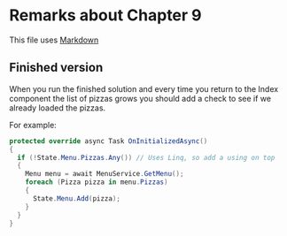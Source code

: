 # Remarks about Chapter 9

This file uses [Markdown](https://www.wikipedia.org/wiki/Markdown)

## Finished version

When you run the finished solution and every time you return to the Index component the list of pizzas grows you should add a check to see if we already loaded the pizzas.

For example:

``` C#
protected override async Task OnInitializedAsync()
{
  if (!State.Menu.Pizzas.Any()) // Uses Linq, so add a using on top
  {
    Menu menu = await MenuService.GetMenu();
    foreach (Pizza pizza in menu.Pizzas)
    {
      State.Menu.Add(pizza);
    }
  }
}
```


